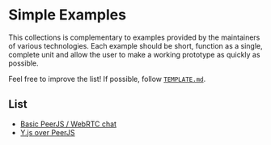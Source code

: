 # Simple Examples

This collections is complementary to examples provided by the maintainers of various technologies. Each example should be short, function as a single, complete unit and allow the user to make a working prototype as quickly as possible.

Feel free to improve the list! If possible, follow [`TEMPLATE.md`](/TEMPLATE.md).

## List

* [Basic PeerJS / WebRTC chat](/peerjs-chat/)
* [Y.js over PeerJS](/yjs-over-peerjs/)

